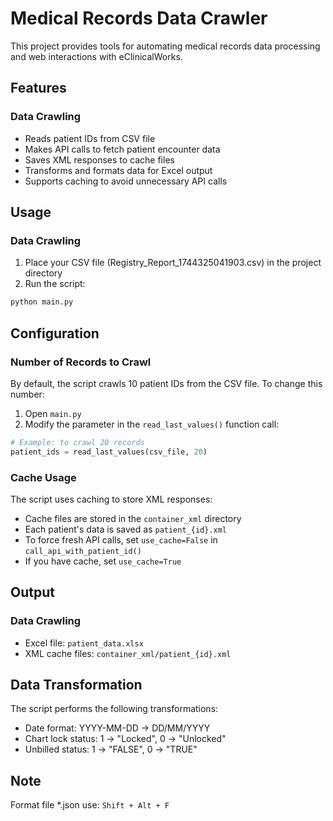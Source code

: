 # Medical Records Data Crawler

This project provides tools for automating medical records data processing and web interactions with eClinicalWorks.

## Features

### Data Crawling
- Reads patient IDs from CSV file
- Makes API calls to fetch patient encounter data
- Saves XML responses to cache files
- Transforms and formats data for Excel output
- Supports caching to avoid unnecessary API calls

## Usage

### Data Crawling
1. Place your CSV file (Registry_Report_1744325041903.csv) in the project directory
2. Run the script:
```bash
python main.py
```

## Configuration

### Number of Records to Crawl
By default, the script crawls 10 patient IDs from the CSV file. To change this number:
1. Open `main.py`
2. Modify the parameter in the `read_last_values()` function call:
```python
# Example: to crawl 20 records
patient_ids = read_last_values(csv_file, 20)
```

### Cache Usage
The script uses caching to store XML responses:
- Cache files are stored in the `container_xml` directory
- Each patient's data is saved as `patient_{id}.xml`
- To force fresh API calls, set `use_cache=False` in `call_api_with_patient_id()`
- If you have cache, set `use_cache=True`

## Output

### Data Crawling
- Excel file: `patient_data.xlsx`
- XML cache files: `container_xml/patient_{id}.xml`

## Data Transformation

The script performs the following transformations:
- Date format: YYYY-MM-DD → DD/MM/YYYY
- Chart lock status: 1 → "Locked", 0 → "Unlocked"
- Unbilled status: 1 → "FALSE", 0 → "TRUE"

## Note
Format file *.json use: `Shift + Alt + F`